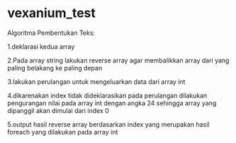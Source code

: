 # vexanium_test

Algoritma Pembentukan Teks:

1.deklarasi kedua array 

2.Pada array string lakukan reverse array agar membalikkan array dari yang paling belakang ke paling depan

3.lakukan perulangan untuk mengeluarkan data dari array int 

4.dikarenakan index tidak dideklarasikan pada perulangan dilakukan pengurangan nilai pada array int dengan angka 24 sehingga array yang dipanggil
akan dimulai dari index 0

5.output hasil reverse array berdasarkan index yang merupakan hasil foreach yang dilakukan pada array int 

